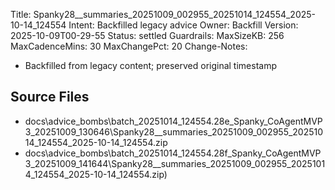 Title: Spanky28__summaries_20251009_002955_20251014_124554_2025-10-14_124554
Intent: Backfilled legacy advice
Owner: Backfill
Version: 2025-10-09T00-29-55
Status: settled
Guardrails:
  MaxSizeKB: 256
  MaxCadenceMins: 30
  MaxChangePct: 20
Change-Notes:
  - Backfilled from legacy content; preserved original timestamp

## Source Files
- docs\advice_bombs\batch_20251014_124554\.28e_Spanky_CoAgentMVP3_20251009_130646\Spanky28__summaries_20251009_002955_20251014_124554_2025-10-14_124554.zip
- docs\advice_bombs\batch_20251014_124554\.28f_Spanky_CoAgentMVP3_20251009_141644\Spanky28__summaries_20251009_002955_20251014_124554_2025-10-14_124554.zip)

